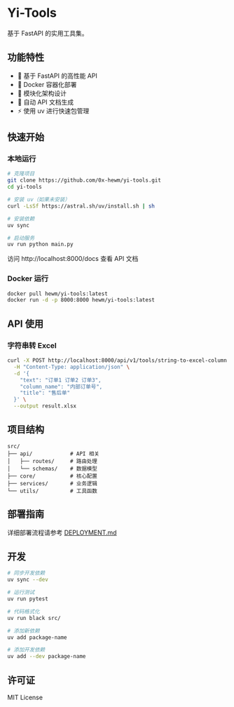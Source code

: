 # Yi-Tools

基于 FastAPI 的实用工具集。

## 功能特性

- 🚀 基于 FastAPI 的高性能 API
- 🐳 Docker 容器化部署
- 🔧 模块化架构设计
- 📝 自动 API 文档生成
- ⚡ 使用 uv 进行快速包管理

## 快速开始

### 本地运行

```bash
# 克隆项目
git clone https://github.com/0x-hewm/yi-tools.git
cd yi-tools

# 安装 uv（如果未安装）
curl -LsSf https://astral.sh/uv/install.sh | sh

# 安装依赖
uv sync

# 启动服务
uv run python main.py
```

访问 http://localhost:8000/docs 查看 API 文档

### Docker 运行

```bash
docker pull hewm/yi-tools:latest
docker run -d -p 8000:8000 hewm/yi-tools:latest
```

## API 使用

### 字符串转 Excel

```bash
curl -X POST http://localhost:8000/api/v1/tools/string-to-excel-column \
  -H "Content-Type: application/json" \
  -d '{
    "text": "订单1 订单2 订单3",
    "column_name": "内部订单号", 
    "title": "售后单"
  }' \
  --output result.xlsx
```

## 项目结构

```
src/
├── api/            # API 相关
│   ├── routes/     # 路由处理
│   └── schemas/    # 数据模型
├── core/           # 核心配置
├── services/       # 业务逻辑
└── utils/          # 工具函数
```

## 部署指南

详细部署流程请参考 [DEPLOYMENT.md](./DEPLOYMENT.md)

## 开发

```bash
# 同步开发依赖
uv sync --dev

# 运行测试
uv run pytest

# 代码格式化
uv run black src/

# 添加新依赖
uv add package-name

# 添加开发依赖
uv add --dev package-name
```

## 许可证

MIT License